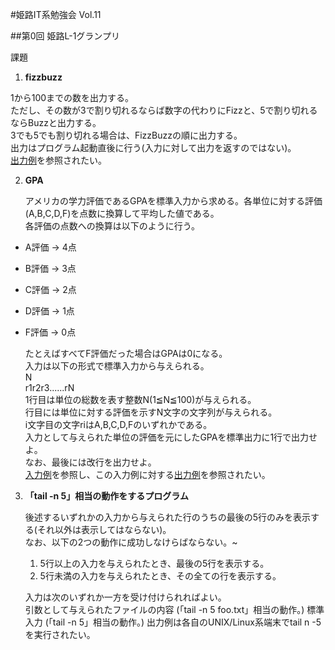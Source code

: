 #姫路IT系勉強会 Vol.11

##第0回 姫路L-1グランプリ

課題

1. __fizzbuzz__

1から100までの数を出力する。  
ただし、その数が3で割り切れるならば数字の代わりにFizzと、5で割り切れるならBuzzと出力する。  
3でも5でも割り切れる場合は、FizzBuzzの順に出力する。  
出力はプログラム起動直後に行う(入力に対して出力を返すのではない)。  
[出力例](https://github.com/ikatake/himejiL-1GP/blob/master/sample/fizzbuzz/out.txt)を参照されたい。

2. __GPA__

    アメリカの学力評価であるGPAを標準入力から求める。各単位に対する評価(A,B,C,D,F)を点数に換算して平均した値である。  
    各評価の点数への換算は以下のように行う。
    
  * A評価 -> 4点
  * B評価 -> 3点
  * C評価 -> 2点
  * D評価 -> 1点
  * F評価 -> 0点

    たとえばすべてF評価だった場合はGPAは0になる。  
    入力は以下の形式で標準入力から与えられる。  
    N  
    r1r2r3......rN  
    1行目は単位の総数を表す整数N(1≦N≦100)が与えられる。  
    行目には単位に対する評価を示すN文字の文字列が与えられる。  
    i文字目の文字riはA,B,C,D,Fのいずれかである。  
    入力として与えられた単位の評価を元にしたGPAを標準出力に1行で出力せよ。  
    なお、最後には改行を出力せよ。  
    [入力例](https://github.com/ikatake/himejiL-1GP/blob/master/sample/gpa/in.txt)を参照し、この入力例に対する[出力例](https://github.com/ikatake/himejiL-1GP/blob/master/sample/gpa/out.txt)を参照されたい。

3. __「tail -n 5」相当の動作をするプログラム__

    後述するいずれかの入力から与えられた行のうちの最後の5行のみを表示する(それ以外は表示してはならない)。  
    なお、以下の2つの動作に成功しなけらばならない。~

     1.  5行以上の入力を与えられたとき、最後の5行を表示する。
     2.  5行未満の入力を与えられたとき、その全ての行を表示する。
	
    入力は次のいずれか一方を受け付けられればよい。  
    引数として与えられたファイルの内容
    (「tail -n 5 foo.txt」相当の動作。)
    標準入力
    (「tail -n 5」相当の動作。) 
    出力例は各自のUNIX/Linux系端末でtail n -5を実行されたい。
